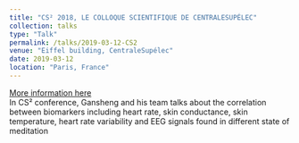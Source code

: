 ```yaml
---
title: "CS² 2018, LE COLLOQUE SCIENTIFIQUE DE CENTRALESUPÉLEC"
collection: talks
type: "Talk"
permalink: /talks/2019-03-12-CS2
venue: "Eiffel building, CentraleSupélec"
date: 2019-03-12
location: "Paris, France"
---
```


[More information here](https://cs2.sciencesconf.org/)
<br>
In CS² conference, Gansheng and his team talks about the correlation between biomarkers including heart rate, skin conductance, skin temperature, heart rate variability and EEG signals found in different state of meditation 
